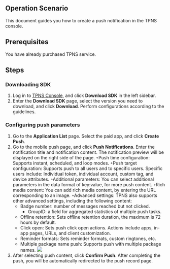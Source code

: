 ## Operation Scenario
This document guides you how to create a push notification in the TPNS console.
## Prerequisites
You have already purchased TPNS service. 


## Steps

### Downloading SDK
1. Log in to [TPNS Console](https://console.cloud.tencent.com/tpns), and click **Download SDK** in the left sidebar.
2. Enter the **Download SDK** page, select the version you need to download, and click **Download**. Perform configurations according to the guidelines.

### Configuring push parameters
1. Go to the **Application List** page. Select the paid app, and click **Create Push**.
2. Go to the mobile push page, and click **Push Notifications**. Enter the notification title and notification content. The notification preview will be displayed on the right side of the page.
	◦Push time configuration: Supports instant, scheduled, and loop modes.
	◦Push target configuration: Supports push to all users and to specific users. Specific users include: Individual token, individual account, custom tag, and device attributes.
	◦Additional parameters: You can select additional parameters in the data format of key:value, for more push content.
	◦Rich media content: You can add rich media content, by entering the URL corresponding to an image.
	◦Advanced settings: TPNS also supports other advanced settings, including the following content:
	  - Badge number: number of messages reached but not clicked.
          - GroupID:  a field for aggregated statistics of multiple push tasks.
	  - Offline retention: Sets offline retention duration, the maximum is 72 hours by default.
	  - Click open: Sets push click open actions. Actions include apps, in-app pages, URLs, and client customization.
	  - Reminder formats: Sets reminder formats, custom ringtones, etc.
	  - Multiple package name push: Supports push with multiple package names.
	![](https://main.qcloudimg.com/raw/ccf9efd21508458cb77332449bde6b6a.png)
3. After selecting push content, click **Confirm Push**. After completing the push, you will be automatically redirected to the push record page.

